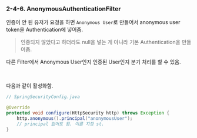 ### 2-4-6. AnonymousAuthenticationFilter

인증이 안 된 유저가 요청을 하면 `Anonymous User`로 만들어서 anonymous user token을  Authentication에 넣어줌.

> 인증되지 않았다고 하더라도 null을 넣는 게 아니라 기본 Authentication을 만들어줌.

다른 Filter에서 Anonymous User인지 인증된 User인지 분기 처리를 할 수 있음.

<br>

다음과 같이 활성화함.

```java
// SpringSecurityConfig.java

@Override
protected void configure(HttpSecurity http) throws Exception {
    http.anonymous().principal("anonymousUser");
    // principal 없어도 됨. 이름 지정 st.
}
```
